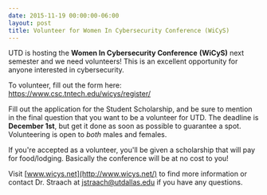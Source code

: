 ```yaml
---
date: 2015-11-19 00:00:00-06:00
layout: post
title: Volunteer for Women In Cybersecurity Conference (WiCyS)
---
```


UTD is hosting the<span class="Apple-converted-space"> </span>**Women In Cybersecurity Conference**<span class="Apple-converted-space"> </span>**(WiCyS)**<span class="Apple-converted-space"> </span>next semester and we need volunteers! This is an excellent opportunity for anyone interested in cybersecurity.

To volunteer, fill out the form here: <https://www.csc.tntech.edu/wicys/register/>

Fill out the application for the Student Scholarship, and be sure to mention in the final question that you want to be a volunteer for UTD. The deadline is **December 1st**, but get it done as soon as possible to guarantee a spot. Volunteering is open to *both* males and females.

If you're accepted as a volunteer, you'll be given a scholarship that will pay for food/lodging. Basically the conference will be at no cost to you!

Visit<span class="Apple-converted-space"> </span>[www.wicys.net](http://www.wicys.net/)<span class="Apple-converted-space"> </span>to find more information or contact Dr. Straach at<span class="Apple-converted-space"> </span><jstraach@utdallas.edu><span class="Apple-converted-space"> </span>if you have any questions.
